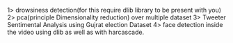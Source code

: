 1> drowsiness detection(for this require dlib library to be present with you)
2> pca(principle Dimensionality reduction) over multiple dataset
3> Tweeter Sentimental Analysis using Gujrat election Dataset
4> face detection inside the video using dlib as well as with harcascade.
